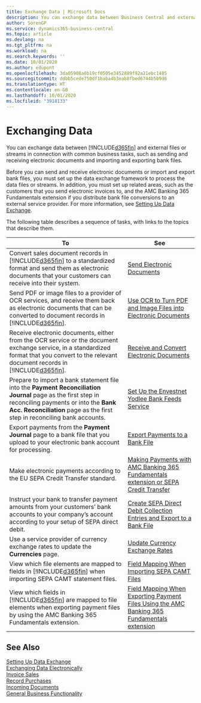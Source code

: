 ```yaml
---
title: Exchange Data | Microsoft Docs
description: You can exchange data between Business Central and external files or streams in connection with common business tasks, such as sending and receiving electronic documents and importing and exporting bank files.
author: SorenGP
ms.service: dynamics365-business-central
ms.topic: article
ms.devlang: na
ms.tgt_pltfrm: na
ms.workload: na
ms.search.keywords: ''
ms.date: 10/01/2020
ms.author: edupont
ms.openlocfilehash: 3da05908a0b19cf0505e3452889f92a21ebc1485
ms.sourcegitcommit: ddbb5cede750df1baba4b3eab8fbed6744b5b9d6
ms.translationtype: HT
ms.contentlocale: en-GB
ms.lasthandoff: 10/01/2020
ms.locfileid: "3918133"
---
```

# <a name="exchanging-data"></a>Exchanging Data
You can exchange data between [!INCLUDE[d365fin](includes/d365fin_md.md)] and external files or streams in connection with common business tasks, such as sending and receiving electronic documents and importing and exporting bank files.  

Before you can send and receive electronic documents or import and export bank files, you must set up the data exchange framework to process the data files or streams. In addition, you must set up related areas, such as the customers that you send electronic invoices to, and the AMC Banking 365 Fundamentals extension if you distribute bank file conversions to an external service provider. For more information, see [Setting Up Data Exchange](across-set-up-data-exchange.md).  

 The following table describes a sequence of tasks, with links to the topics that describe them.  

|**To**|**See**|  
|------------|-------------|  
|Convert sales document records in [!INCLUDE[d365fin](includes/d365fin_md.md)] to a standardized format and send them as electronic documents that your customers can receive into their system.|[Send Electronic Documents](sales-how-to-send-electronic-documents.md)|  
|Send PDF or image files to a provider of OCR services, and receive them back as electronic documents that can be converted to document records in [!INCLUDE[d365fin](includes/d365fin_md.md)].|[Use OCR to Turn PDF and Image Files into Electronic Documents](across-how-use-ocr-pdf-images-files.md)|  
|Receive electronic documents, either from the OCR service or the document exchange service, in a standardized format that you convert to the relevant document records in [!INCLUDE[d365fin](includes/d365fin_md.md)].|[Receive and Convert Electronic Documents](purchasing-how-to-receive-and-convert-electronic-documents.md)|  
|Prepare to import a bank statement file into the **Payment Reconciliation Journal** page as the first step in reconciling payments or into the **Bank Acc. Reconciliation** page as the first step in reconciling bank accounts.|[Set Up the Envestnet Yodlee Bank Feeds Service](bank-how-setup-bank-statement-service.md)|  
|Export payments from the **Payment Journal** page to a bank file that you upload to your electronic bank account for processing.|[Export Payments to a Bank File](finance-make-payments-with-bank-data-conversion-service-or-sepa-credit-transfer.md#exporting-payments-to-a-bank-file)|
|Make electronic payments according to the EU SEPA Credit Transfer standard.|[Making Payments with AMC Banking 365 Fundamentals extension or SEPA Credit Transfer](finance-make-payments-with-bank-data-conversion-service-or-sepa-credit-transfer.md)|  
|Instruct your bank to transfer payment amounts from your customers’ bank accounts to your company’s account according to your setup of SEPA direct debit.|[Create SEPA Direct Debit Collection Entries and Export to a Bank File](finance-collect-payments-with-sepa-direct-debit.md#creating-sepa-direct-debit-collection-entries-and-export-to-a-bank-file)|  
|Use a service provider of currency exchange rates to update the **Currencies** page.|[Update Currency Exchange Rates](finance-how-update-currencies.md)|  
|View which file elements are mapped to fields in [!INCLUDE[d365fin](includes/d365fin_md.md)] when importing SEPA CAMT statement files.|[Field Mapping When Importing SEPA CAMT Files](across-field-mapping-when-importing-sepa-camt-files.md)|  
|View which fields in [!INCLUDE[d365fin](includes/d365fin_md.md)] are mapped to file elements when exporting payment files by using the AMC Banking 365 Fundamentals extension.|[Field Mapping When Exporting Payment Files Using the AMC Banking 365 Fundamentals extension](across-field-mapping-when-exporting-payment-files-using-bank-data-conversion-service.md)|  

## <a name="see-also"></a>See Also  
[Setting Up Data Exchange](across-set-up-data-exchange.md)  
[Exchanging Data Electronically](across-data-exchange.md)  
[Invoice Sales](sales-how-invoice-sales.md)   
[Record Purchases](purchasing-how-record-purchases.md)  
[Incoming Documents](across-income-documents.md)  
[General Business Functionality](ui-across-business-areas.md)  
